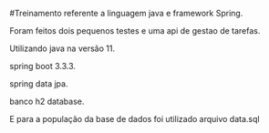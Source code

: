 #Treinamento referente a linguagem java e framework Spring.

Foram feitos dois pequenos testes e uma api de gestao de tarefas.

Utilizando java na versão 11.

spring boot 3.3.3.

spring data jpa.

banco h2 database.

E para a população da base de dados foi utilizado arquivo data.sql
